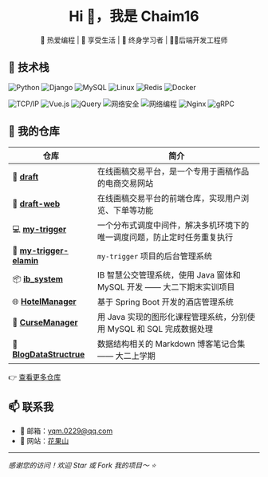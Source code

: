 <p align="center">
  <h1 align="center">Hi 👋，我是 Chaim16</h1>
  <p align="center">🌟 热爱编程 | 🥗 享受生活 | 🧠 终身学习者 | 👨‍💻后端开发工程师 </p> 
</p>

## 🧰 技术栈

<p align="left">
  <img src="https://img.shields.io/badge/Python-3776AB?style=flat&logo=python&logoColor=white" alt="Python"/>
  <img src="https://img.shields.io/badge/Django-092E20?style=flat&logo=django&logoColor=white" alt="Django"/>
  <img src="https://img.shields.io/badge/MySQL-4479A1?style=flat&logo=mysql&logoColor=white" alt="MySQL"/>
  <img src="https://img.shields.io/badge/Linux-FCC624?style=flat&logo=linux&logoColor=black" alt="Linux"/>
  <img src="https://img.shields.io/badge/Redis-DC382D?style=flat&logo=redis&logoColor=white" alt="Redis"/>
  <img src="https://img.shields.io/badge/Docker-2496ED?style=flat&logo=docker&logoColor=white" alt="Docker"/>
</p>

<p align="left">
  <img src="https://img.shields.io/badge/TCP/IP-00599C?style=flat&logo=wireshark&logoColor=white" alt="TCP/IP"/>  
  <img src="https://img.shields.io/badge/Vue.js-4FC08D?style=flat&logo=vue.js&logoColor=white" alt="Vue.js"/>
  <img src="https://img.shields.io/badge/jQuery-0769AD?style=flat&logo=jquery&logoColor=white" alt="jQuery"/>
  <img src="https://img.shields.io/badge/网络安全-FF6B81?style=flat&logo=hackthebox&logoColor=white" alt="网络安全"/>
  <img src="https://img.shields.io/badge/网络编程-007ACC?style=flat&logo=socket.io&logoColor=white" alt="网络编程"/>
  <img src="https://img.shields.io/badge/Nginx-009639?style=flat&logo=nginx&logoColor=white" alt="Nginx"/>
  <img src="https://img.shields.io/badge/gRPC-0091E5?style=flat&logo=grpc&logoColor=white" alt="gRPC"/>
</p>

## 📌 我的仓库

| 仓库                                                         | 简介                                                         |
| ------------------------------------------------------------ | ------------------------------------------------------------ |
| 🎃 [**draft**](https://github.com/Chaim16/draft)              | 在线画稿交易平台，是一个专用于画稿作品的电商交易网站         |
| 🍟 [**draft-web**](https://github.com/Chaim16/draft-web)      | 在线画稿交易平台的前端仓库，实现用户浏览、下单等功能         |
| 💻 [**my-trigger**](https://github.com/Chaim16/my-trigger)    | 一个分布式调度中间件，解决多机环境下的唯一调度问题，防止定时任务重复执行 |
| 🔧 [**my-trigger-elamin**](https://github.com/Chaim16/my-trigger-elamin) | `my-trigger` 项目的后台管理系统                              |
| 📦 [**ib_system**](https://github.com/Chaim16/ib_system)      | IB 智慧公交管理系统，使用 Java 窗体和 MySQL 开发 —— 大二下期末实训项目 |
| 🌐 [**HotelManager**](https://github.com/Chaim16/HotelManager) | 基于 Spring Boot 开发的酒店管理系统                          |
| 🥡 [**CurseManager**](https://github.com/Chaim16/CurseManager) | 用 Java 实现的图形化课程管理系统，分别使用 MySQL 和 SQL 完成数据处理 |
| 🥗 [**BlogDataStructrue**](https://github.com/Chaim16/BlogDataStructrue) | 数据结构相关的 Markdown 博客笔记合集 —— 大二上学期           |

👉 [查看更多仓库](https://github.com/Chaim16?tab=repositories)


## 📫 联系我

- 📮 邮箱：yqm.0229@qq.com
- 💼 网站：[花果山](https://spc.yuqm.asia/)

------

*感谢您的访问！欢迎 Star 或 Fork 我的项目～ ⭐️*

